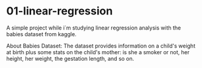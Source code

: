 # 01-linear-regression

A simple project while i´m studying linear regression analysis with the babies dataset from kaggle. 

About Babies Dataset: The dataset provides information on a child's weight at birth plus some stats on the child's mother: is she a smoker or not, her height, her weight, the gestation length, and so on.